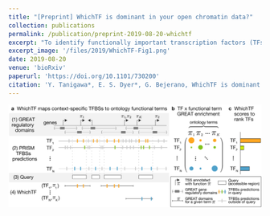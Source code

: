 ```yaml
---
title: "[Preprint] WhichTF is dominant in your open chromatin data?"
collection: publications
permalink: /publication/preprint-2019-08-20-whichtf
excerpt: "To identify functionally important transcription factors (TFs), we developed WhichTF."
excerpt_image: '/files/2019/WhichTF-Fig1.png'
date: 2019-08-20
venue: 'bioRxiv'
paperurl: 'https://doi.org/10.1101/730200'
citation: 'Y. Tanigawa*, E. S. Dyer*, G. Bejerano, WhichTF is dominant in your open chromatin data? bioRxiv, 730200 (2019).'
---
```

<!-- ispublishedpreprint: "True" -->

![WhichTF figure 1](/files/2019/WhichTF-Fig1.png)

